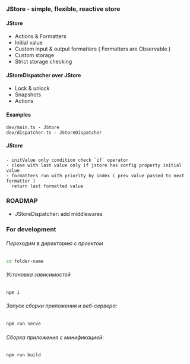 ### JStore - simple, flexible, reactive store

#### JStore
 - Actions & Formatters
 - Initial value
 - Custom input & output formatters ( Formatters are Observable )
 - Custom storage
 - Strict storage checking

#### JStoreDispatcher over JStore
 - Lock & unlock
 - Snapshots
 - Actions


#### Examples
    dev/main.ts - JStore
    dev/dispatcher.ts - JStoreDispatcher


##### JStore
    - initValue only condition check `if` operator
    - clone with last value only if jstore has config property initial value
    - formatters run with priority by index ( prev value passed to next formatter )
      return last formatted value




### ROADMAP
 - JStoreDispatcher: add middlewares  


### For development
###### Переходим в директорию с проектом
```bash
cd folder-name
```

###### Установка зависимостей
```bash
npm i
```

###### Запуск сборки приложения и веб-сервера:
```bash
npm run serve
```

###### Сборка приложения с минификацией: 
```bash
npm run build
```
